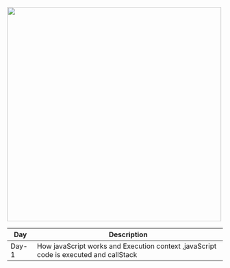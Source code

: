 <img align="center" width="500" src="https://encrypted-tbn0.gstatic.com/images?q=tbn:ANd9GcSa0HboAIBQV_XNXPiFB0H_rY7XnMRj23EZ-w&usqp=CAU">

| Day   | Description                                                                           |
| ----- | ------------------------------------------------------------------------------------- |
| Day-1 | How javaScript works and Execution context ,javaScript code is executed and callStack |
